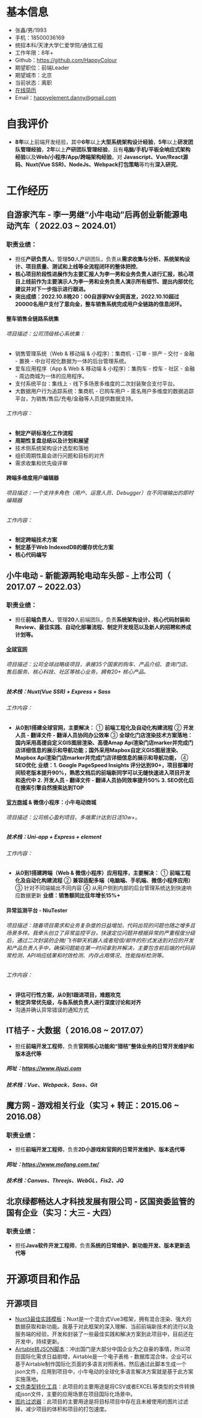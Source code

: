 # 基本信息
* 张鑫/男/1993
* 手机：18500036169
* 统招本科/天津大学仁爱学院/通信工程
* 工作年限：8年+
* Github：https://github.com/HappyColour
* 期望职位：前端Leader
* 期望城市：北京
* 当前状态：离职
* [在线简历](https://happycolour.github.io)
* Email：happyelement.danny@gmail.com

# 自我评价
* **8年**以上前端开发经验，其中**6年**以上**大型系统架构设计经验**，**5年**以上**研发团队管理经验**，**2年**以上**产研团队管理经验**，且有**电脑/手机/平板全响应式架构经验**以及**Web/小程序/App/跨端架构经验**。对 **Javascript、Vue/React源码、Nuxt(Vue SSR)、NodeJs、Webpack打包策略**等均有**深入研究**。

# 工作经历
## 自游家汽车 - 李一男继“小牛电动”后再创业新能源电动汽车（ 2022.03 ~ 2024.01）
### 职责业绩：
* 担任**产研负责人**，管理**50**人产研团队，负责从**需求收集与分析、系统架构设计、项目质量、测试和上线等全流程闭环的整体把控**。
* **核心项目阶段性进展作为主要汇报人为李一男和业务负责人进行汇报，核心项目上线前作为主要演示人为李一男和业务负责人演示所有细节、提出内部优化建议并对下一步指示进行跟进。**
* **突出成绩：2022.10.8晚20：00自游家NV全网首发，2022.10.10超过20000名用户支付了意向金，整车销售系统完成用户全链路的信息闭环。**

#### 整车销售全链路系统集
###### 项目描述：公司顶级核心系统集：
* 销售管理系统（Web & 移动端 & 小程序）：集商机 - 订单 - 排产 - 交付 - 金融 - 置换 - 中台可视化数据为一体的后台管理系统。
* 爱车应用程序（App & Web & 移动端 & 小程序）：集购车 - 控车 - 社区 - 金融 - 周边商城为一体的应用程序。
* 支付系统平台：集线上 - 线下多场景多维度的二次封装聚合支付平台。
* 大数据用户行为追踪系统：集商机 - 已购车用户 - 匿名用户多维度的数据追踪平台，为销售/售后/充电/金融等人员提供数据支持。
###### 工作内容：
* **制定产研标准化工作流程**
* **周期性复盘总结以及计划和展望**
* 技术侧系统架构设计选型和落地
* 组织周期性晨会进行问题和目标的对齐
* 需求收集和优先级评审

#### 跨端多维度用户编辑器
###### 项目描述：一个支持多角色（用户、运营人员、Debugger）在不同端输出的即时编辑器
###### 工作内容：
* **制定跨端技术方案**
* **制定基于Web IndexedDB的缓存优化方案**
* **核心代码编写**

## 小牛电动 - 新能源两轮电动车头部 - 上市公司（ 2017.07 ~ 2022.03）
### 职责业绩：
* 担任**前端负责人**，管理**20**人前端团队，负责**系统架构设计、核心代码封装和Review、最佳实践、自动化部署流程、制定开发规范以及新人的招聘和养成计划等。**

#### [全球官网](https://www.niu.com)
###### 项目描述：公司全球战略级项目，承接35个国家的购车、产品介绍、查询门店、售后服务、核心科技、社区等核心业务，拥有20+ 核心产品。
##### 技术栈：Nuxt(Vue SSR) + Express + Sass
###### 工作内容：
* **从0到1搭建全球官网，主要解决：**
    ① **前端工程化及自动化构建流程**
    ② **开发人员 - 翻译文件 - 翻译人员协同办公效率**
    ③ **全球化门店渲染技术方案落地：国内采用高德自定义GIS图层渲染、高德Amap Api渲染门店marker并完成门店详细信息的展示和导航功能；国外采用Mapbox自定义GIS图层渲染、Mapbox Api渲染门店marker并完成门店详细信息的展示和导航功能，**
    ④ **SEO优化**
    **业绩：1. Google PageSpeed Insights 评分达到90+，项目部署时间较老版本提升90%，熟悉文档后的前端新同学可以无缝快速进入项目开发和迭代中 2. 开发人员 - 翻译文件 - 翻译人员协同效率提升50% 3. SEO优化后在搜索引擎自然搜索达到TOP**

#### [官方商城](https://store.niu.com)  & 微信小程序：小牛电动商城
###### 项目描述：公司核心盈利项目，多端累计达到日活10w+。
##### 技术栈：Uni-app + Express + element
###### 工作内容：
* **从0到1搭建跨端（Web & 微信小程序）应用程序，主要解决：**
    ① **前端工程化及自动化构建流程**
    ② **兼容适配多端（电脑端、手机端、微信小程序应用）**
    ③ 针对不同端输出不同内容
    ④ 从用户侧到内部的后台管理系统达到快速响应数据更新
**业绩：销售额同比往年增长15%+**

#### 异常监测平台 - NiuTester
###### 项目描述：随着项目需求和业务复杂度的日益增加，代码出现的问题也随之增多且场景多样。我牵头创立了异常监控平台，快速定位问题并根据异常的严重程度分级后，通过二次封装的企微/飞书聊天机器人或者短信/邮件的形式发送到对应的开发和产品负责人手中，确保问题能在第一时间拿到并解决，主要包含前后端的代码异常检测、API响应结果和时效检测、内存占用情况、性能指标检测等。
###### 工作内容：
* **评估可行性方案，从0到1跟进项目，难题攻克**
* **制定异常优先级，与各系统负责人进行深度讨论和对齐**
* 沟通并确认异常错误的通知方式

## IT桔子 - 大数据（ 2016.08 ~ 2017.07）
* 担任**前端开发工程师**，负责**官网核心功能和“猎桔”整体业务的日常开发维护和版本迭代等**
 ##### 网址：https://www.itjuzi.com
##### 技术栈：Vue、Webpack、Sass、Git

## 魔方网 - 游戏相关行业（实习 + 转正：2015.06 ~ 2016.08）
### 职责业绩：
* 担任**前端开发工程师**，负责**2D小游戏和官网的日常开发维护、版本迭代等**
##### 网址：https://www.mofang.com.tw/
##### 技术栈：Canvas、Threejs、WebGL、Fis2、JQ

## 北京绿都畅达人才科技发展有限公司 - 区国资委监管的国有企业（实习：大三 - 大四）
### 职责业绩：
* 担任**Java软件开发工程师**，负责**系统的日常维护、新功能开发、版本更新迭代等**

# 开源项目和作品
## 开源项目
  - [Nuxt3最佳实践模板](https://github.com/HappyColour/nuxt3-template)：Nuxt是一个混合式Vue3框架，拥有混合渲染、强大的数据获取和新功能。我基于对此框架的深入理解、当前前端新技术的流行以及服务端的经验，开发和封装了一些最佳实践和解决方案到此项目中，目前还在开发中，持续更新。
  - [Airtable转JSON脚本](https://github.com/HappyColour/airtable-to-json)：冲出国门是大部分中国企业为之自豪的事情，所以项目国际化需求日益剧增，Airtable是一个电子表格 - 数据库混合体，企业可以基于Airtable制作国际化页面的多语言对照表格，然后通过此脚本生成一个json文件，应用到项目中，小牛电动的全球化多语言解决方案就是基于此方案实施落地。
  - [文件类型转化工具](https://github.com/HappyColour/i18n-file-to-json)：此项目的主要用途是将CSV或者EXCEL等类型的文件转换成json文件，主要的应用场景在项目国际化场景中。
  - [图片过滤器](https://github.com/HappyColour/filter-invalid-images)：此项目的主要用途是将目标项目中存在且未被使用的图片过滤掉，减少项目的体积和项目的打包速度。
